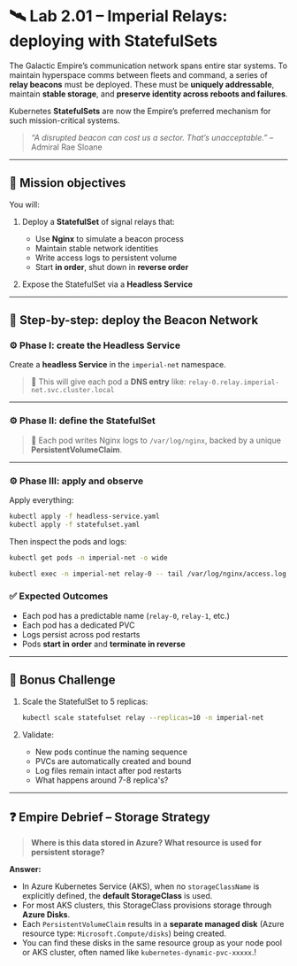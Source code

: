 # 🛰️ Lab 2.01 – Imperial Relays: deploying with StatefulSets

The Galactic Empire’s communication network spans entire star systems. To maintain hyperspace comms between fleets and command, a series of **relay beacons** must be deployed. These must be **uniquely addressable**, maintain **stable storage**, and **preserve identity across reboots and failures**.

Kubernetes **StatefulSets** are now the Empire’s preferred mechanism for such mission-critical systems.

> _“A disrupted beacon can cost us a sector. That’s unacceptable.”_ – Admiral Rae Sloane

---

## 🎯 Mission objectives

You will:

1. Deploy a **StatefulSet** of signal relays that:

   - Use **Nginx** to simulate a beacon process
   - Maintain stable network identities
   - Write access logs to persistent volume
   - Start **in order**, shut down in **reverse order**

2. Expose the StatefulSet via a **Headless Service**

---

## 🧭 Step-by-step: deploy the Beacon Network

### ⚙️ Phase I: create the Headless Service

Create a **headless Service** in the `imperial-net` namespace.

> 📡 This will give each pod a **DNS entry** like:
> `relay-0.relay.imperial-net.svc.cluster.local`

---

### ⚙️ Phase II: define the StatefulSet

> 📁 Each pod writes Nginx logs to `/var/log/nginx`, backed by a unique **PersistentVolumeClaim**.

---

### ⚙️ Phase III: apply and observe

Apply everything:

```bash
kubectl apply -f headless-service.yaml
kubectl apply -f statefulset.yaml
```

Then inspect the pods and logs:

```bash
kubectl get pods -n imperial-net -o wide

kubectl exec -n imperial-net relay-0 -- tail /var/log/nginx/access.log
```

### ✅ Expected Outcomes

- Each pod has a predictable name (`relay-0`, `relay-1`, etc.)
- Each pod has a dedicated PVC
- Logs persist across pod restarts
- Pods **start in order** and **terminate in reverse**

---

## 🧪 Bonus Challenge

1. Scale the StatefulSet to 5 replicas:

   ```bash
   kubectl scale statefulset relay --replicas=10 -n imperial-net
   ```

2. Validate:

   - New pods continue the naming sequence
   - PVCs are automatically created and bound
   - Log files remain intact after pod restarts
   - What happens around 7-8 replica's?

---

## ❓ Empire Debrief – Storage Strategy

> **Where is this data stored in Azure? What resource is used for persistent storage?**

**Answer:**

- In Azure Kubernetes Service (AKS), when no `storageClassName` is explicitly defined, the **default StorageClass** is used.
- For most AKS clusters, this StorageClass provisions storage through **Azure Disks**.
- Each `PersistentVolumeClaim` results in a **separate managed disk** (Azure resource type: `Microsoft.Compute/disks`) being created.
- You can find these disks in the same resource group as your node pool or AKS cluster, often named like `kubernetes-dynamic-pvc-xxxxx`.!
